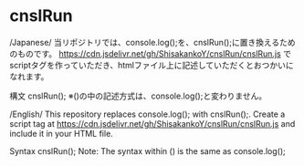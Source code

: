 # cnslRun

/Japanese/
当リポジトリでは、console.log();を、cnslRun();に置き換えるためのものです。
https://cdn.jsdelivr.net/gh/ShisakankoY/cnslRun/cnslRun.js
でscriptタグを作っていただき、htmlファイル上に記述していただくとおつかいになれます。

構文
cnslRun();
※()の中の記述方式は、console.log();と変わりません。

/English/
This repository replaces console.log(); with cnslRun();.
Create a script tag at https://cdn.jsdelivr.net/gh/ShisakankoY/cnslRun/cnslRun.js
and include it in your HTML file.

Syntax
cnslRun();
Note: The syntax within () is the same as console.log();
